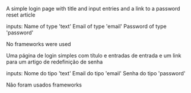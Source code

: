 A simple login page with title and input entries and a link to a password reset article

inputs:
  Name of type 'text'
  Email of type 'email'
  Password of type 'password'

No frameworks were used
  
Uma página de login simples com título e entradas de entrada e um link para um artigo de redefinição de senha

inputs:
  Nome do tipo 'text'
  Email do tipo 'email'
  Senha do tipo 'password'
  
Não foram usados frameworks
